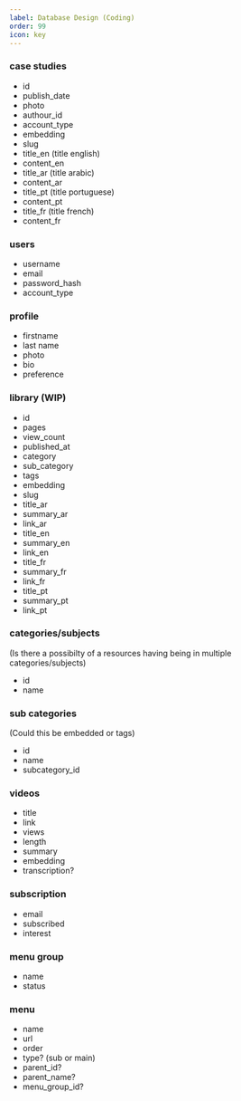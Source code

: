 ```yaml
---
label: Database Design (Coding)
order: 99
icon: key
---
```



### case studies

- id
- publish_date
- photo
- authour_id
- account_type
- embedding
- slug
- title_en (title english)
- content_en
- title_ar  (title arabic)
- content_ar
- title_pt (title portuguese)
- content_pt
- title_fr (title french)
- content_fr

### users

- username
- email
- password_hash
- account_type

###  profile

- firstname
- last name
- photo
- bio
- preference


### library (WIP)

- id
- pages
- view_count
- published_at
- category
- sub_category
- tags
- embedding
- slug
- title_ar
- summary_ar
- link_ar
- title_en
- summary_en
- link_en
- title_fr
- summary_fr
- link_fr
- title_pt
- summary_pt
- link_pt


### categories/subjects
(Is there a possibilty of a resources having being in multiple categories/subjects)

- id
- name


### sub categories 
(Could this be embedded or tags)

- id
- name
- subcategory_id


###  videos

- title
- link
- views
- length
- summary
- embedding
- transcription?


###  subscription

- email
- subscribed
- interest

### menu group

- name
- status

### menu

- name
- url
- order
- type? (sub or main)
- parent_id?
- parent_name?
- menu_group_id?
